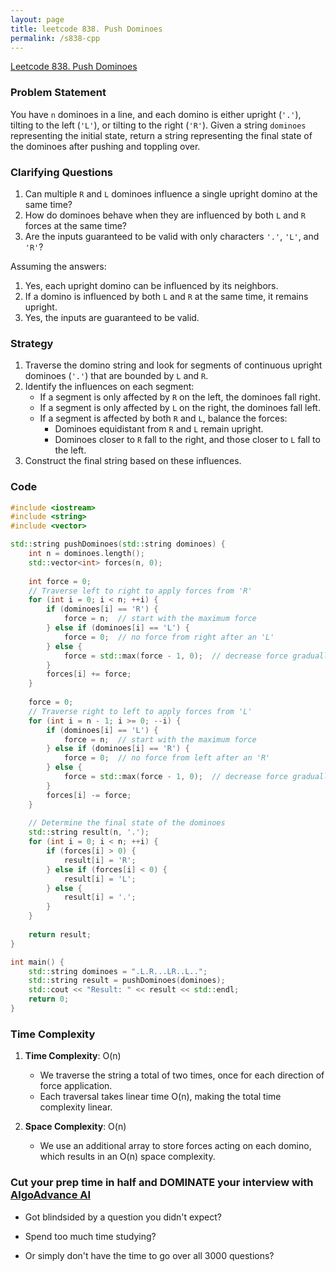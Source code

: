 ```yaml
---
layout: page
title: leetcode 838. Push Dominoes
permalink: /s838-cpp
---
```

[Leetcode 838. Push Dominoes](https://algoadvance.github.io/algoadvance/l838)
### Problem Statement

You have `n` dominoes in a line, and each domino is either upright (`'.'`), tilting to the left (`'L'`), or tilting to the right (`'R'`). Given a string `dominoes` representing the initial state, return a string representing the final state of the dominoes after pushing and toppling over.

### Clarifying Questions

1. Can multiple `R` and `L` dominoes influence a single upright domino at the same time?
2. How do dominoes behave when they are influenced by both `L` and `R` forces at the same time?
3. Are the inputs guaranteed to be valid with only characters `'.'`, `'L'`, and `'R'`?

Assuming the answers:
1. Yes, each upright domino can be influenced by its neighbors.
2. If a domino is influenced by both `L` and `R` at the same time, it remains upright.
3. Yes, the inputs are guaranteed to be valid.

### Strategy

1. Traverse the domino string and look for segments of continuous upright dominoes (`'.'`) that are bounded by `L` and `R`.
2. Identify the influences on each segment:
    - If a segment is only affected by `R` on the left, the dominoes fall right.
    - If a segment is only affected by `L` on the right, the dominoes fall left.
    - If a segment is affected by both `R` and `L`, balance the forces:
        - Dominoes equidistant from `R` and `L` remain upright.
        - Dominoes closer to `R` fall to the right, and those closer to `L` fall to the left.
3. Construct the final string based on these influences.

### Code

```cpp
#include <iostream>
#include <string>
#include <vector>

std::string pushDominoes(std::string dominoes) {
    int n = dominoes.length();
    std::vector<int> forces(n, 0);
    
    int force = 0;
    // Traverse left to right to apply forces from 'R'
    for (int i = 0; i < n; ++i) {
        if (dominoes[i] == 'R') {
            force = n;  // start with the maximum force
        } else if (dominoes[i] == 'L') {
            force = 0;  // no force from right after an 'L'
        } else {
            force = std::max(force - 1, 0);  // decrease force gradually
        }
        forces[i] += force;
    }
    
    force = 0;
    // Traverse right to left to apply forces from 'L'
    for (int i = n - 1; i >= 0; --i) {
        if (dominoes[i] == 'L') {
            force = n;  // start with the maximum force
        } else if (dominoes[i] == 'R') {
            force = 0;  // no force from left after an 'R'
        } else {
            force = std::max(force - 1, 0);  // decrease force gradually
        }
        forces[i] -= force;
    }
    
    // Determine the final state of the dominoes
    std::string result(n, '.');
    for (int i = 0; i < n; ++i) {
        if (forces[i] > 0) {
            result[i] = 'R';
        } else if (forces[i] < 0) {
            result[i] = 'L';
        } else {
            result[i] = '.';
        }
    }
    
    return result;
}

int main() {
    std::string dominoes = ".L.R...LR..L..";
    std::string result = pushDominoes(dominoes);
    std::cout << "Result: " << result << std::endl;
    return 0;
}
```

### Time Complexity

1. **Time Complexity**: O(n)
   - We traverse the string a total of two times, once for each direction of force application.
   - Each traversal takes linear time O(n), making the total time complexity linear.

2. **Space Complexity**: O(n)
   - We use an additional array to store forces acting on each domino, which results in an O(n) space complexity.


### Cut your prep time in half and DOMINATE your interview with [AlgoAdvance AI](https://algoAdvance.com)

- Got blindsided by a question you didn't expect?

- Spend too much time studying?

- Or simply don't have the time to go over all 3000 questions?


